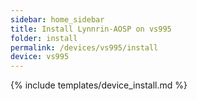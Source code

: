 ```yaml
---
sidebar: home_sidebar
title: Install Lynnrin-AOSP on vs995
folder: install
permalink: /devices/vs995/install
device: vs995
---
```

{% include templates/device_install.md %}
